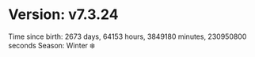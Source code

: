 # Version: v7.3.24
Time since birth: 2673 days, 64153 hours, 3849180 minutes, 230950800 seconds
Season: Winter ❄️
